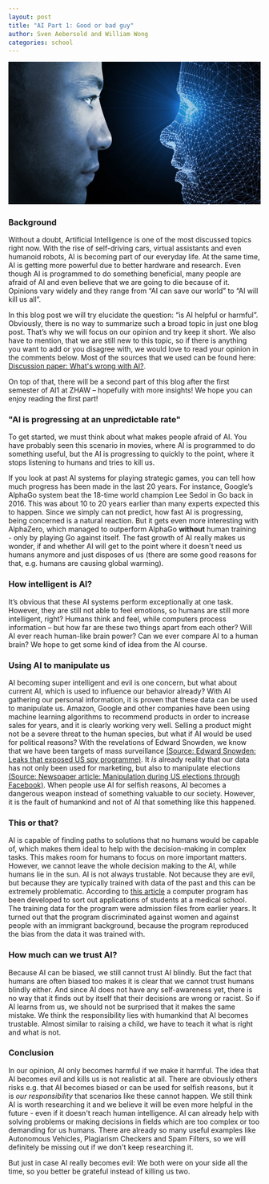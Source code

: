 ```yaml
---
layout: post
title: "AI Part 1: Good or bad guy"
author: Sven Aebersold and William Wong
categories: school
---
```


![Postimage](/assets/ai_vs_human.jpg)

### Background

Without a doubt, Artificial Intelligence is one of the most discussed topics right now. With the rise of self-driving cars, virtual assistants and even humanoid robots, AI is becoming part of our everyday life. At the same time, AI is getting more powerful due to better hardware and research. Even though AI is programmed to do something beneficial, many people are afraid of AI and even believe that we are going to die because of it. Opinions vary widely and they range from “AI can save our world” to “AI will kill us all”.


In this blog post we will try elucidate the question: “is AI helpful or harmful”. Obviously, there is no way to summarize such a broad topic in just one blog post. That’s why we will focus on our opinion and try keep it short. We also have to mention, that we are still new to this topic, so if there is anything you want to add or you disagree with, we would love to read your opinion in the comments below. Most of the sources that we used can be found here: [Discussion paper: What's wrong with AI?](https://sisr.swissinformatics.org/si-magazine-dirk-helbing-whats-wrong-with-ai-a-discussion-paper/).


On top of that, there will be a second part of this blog after the first semester of AI1 at ZHAW – hopefully with more insights! We hope you can enjoy reading the first part!

### "AI is progressing at an unpredictable rate"

To get started, we must think about what makes people afraid of AI. You have probably seen this scenario in movies, where AI is programmed to do something useful, but the AI is progressing to quickly to the point, where it stops listening to humans and tries to kill us. 


If you look at past AI systems for playing strategic games, you can tell how much progress has been made in the last 20 years. For instance, Google’s AlphaGo system beat the 18-time world champion Lee Sedol in Go back in 2016. This was about 10 to 20 years earlier than many experts expected this to happen. Since we simply can not predict, how fast AI is progressing, being concerned is a natural reaction. But it gets even more interesting with AlphaZero, which managed to outperform AlphaGo **without** human training - only by playing Go against itself. The fast growth of AI really makes us wonder, if and whether AI will get to the point where it doesn't need us humans anymore and just disposes of us (there are some good reasons for that, e.g. humans are causing global warming). 

### How intelligent is AI?

It’s obvious that these AI systems perform exceptionally at one task. However, they are still not able to feel emotions, so humans are still more intelligent, right? Humans think and feel, while computers process information – but how far are these two things apart from each other? Will AI ever reach human-like brain power? Can we ever compare AI to a human brain? We hope to get some kind of idea from the AI course.

### Using AI to manipulate us

AI becoming super intelligent and evil is one concern, but what about current AI, which is used to influence our behavior already? With AI gathering our personal information, it is proven that these data can be used to manipulate us. Amazon, Google and other companies have been using machine learning algorithms to recommend products in order to increase sales for years, and it is clearly working very well. Selling a product might not be a severe threat to the human species, but what if AI would be used for political reasons? With the revelations of Edward Snowden, we know that we have been targets of mass surveillance [(Source: Edward Snowden: Leaks that exposed US spy programme)](https://www.bbc.com/news/world-us-canada-23123964). It *is* already reality that our data has not only been used for marketing, but also to manipulate elections [(Source: Newspaper article: Manipulation during US elections through Facebook)](https://time.com/5197255/facebook-cambridge-analytica-donald-trump-ads-data/). When people use AI for selfish reasons, AI becomes a dangerous weapon instead of something valuable to our society. However, it is the fault of humankind and not of AI that something like this happened.

### This or that?

AI is capable of finding paths to solutions that no humans would be capable of, which makes them ideal to help with the decision-making in complex tasks. This makes room for humans to focus on more important matters. However, we cannot leave the whole decision making to the AI, while humans lie in the sun. AI is not always trustable. Not because they are evil, but because they are typically trained with data of the past and this can be extremely problematic. According to [this article](https://rm.coe.int/discrimination-artificial-intelligence-and-algorithmic-decision-making/1680925d73/) a computer program has been developed to sort out applications of students at a medical school. The training data for the program were admission files from earlier years. It turned out that the program discriminated against women and against people with an immigrant background, because the program reproduced the bias from the data it was trained with. 

### How much can we trust AI?

Because AI can be biased, we still cannot trust AI blindly. But the fact that humans are often biased too makes it is clear that we cannot trust humans blindly either. And since AI does not have any self-awareness yet, there is no way that it finds out by itself that their decisions are wrong or racist. So if AI learns from us, we should not be surprised that it makes the same mistake. We think the responsibility lies with humankind that AI becomes trustable. Almost similar to raising a child, we have to teach it what is right and what is not. 


### Conclusion

In our opinion, AI only becomes harmful if we make it harmful. The idea that AI becomes evil and kills us is not realistic at all. There are obviously others risks e.g. that AI becomes biased or can be used for selfish reasons, but it is *our responsibility* that scenarios like these cannot happen. We still think AI is worth researching it and we believe it will be even more helpful in the future - even if it doesn't reach human intelligence. AI can already help with solving problems or making decisions in fields which are too complex or too demanding for us humans. There are already so many useful examples like Autonomous Vehicles, Plagiarism Checkers and Spam Filters, so we will definitely be missing out if we don't keep researching it. 

But just in case AI really becomes evil: We both were on your side all the time, so you better be grateful instead of killing us two. 

